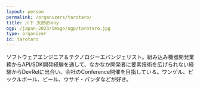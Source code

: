 ```yaml
---
layout: person
permalink: /organizers/tarotaro/
title: 川下 太郎@Sony
ogp: /japan-2023/image/ogp/tarotaro.jpg
type: organizer
id: tarotaro
---
```

ソフトウェアエンジニア＆テクノロジーエバンジェリスト。組み込み機器開発業務からAPI/SDK開発経験を通して、なかなか開発者に要素技術を広げられない経験からDevRelに出合い、会社のConference開催を目指している。ワンゲル、ピックルボール、ビール、ウサギ・パンダなどが好き。
